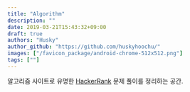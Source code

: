```yaml
---
title: "Algorithm"
description: ""
date: 2019-03-21T15:43:32+09:00
draft: true
authors: "Husky"
author_github: "https://github.com/huskyhoochu/"
images: ["/favicon_package/android-chrome-512x512.png"]
tags: [""]
---
```


알고리즘 사이트로 유명한 <a href="https://www.hackerrank.com" target="_blank" rel="noopener noreferrer">HackerRank</a> 문제 풀이를 정리하는 공간.